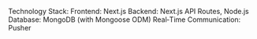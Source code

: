 Technology Stack:
Frontend: Next.js
Backend: Next.js API Routes, Node.js
Database: MongoDB (with Mongoose ODM)
Real‑Time Communication: Pusher